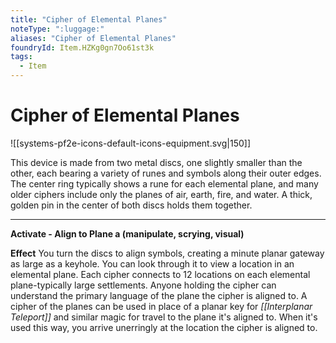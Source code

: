 ```yaml
---
title: "Cipher of Elemental Planes"
noteType: ":luggage:"
aliases: "Cipher of Elemental Planes"
foundryId: Item.HZKg0gn7Oo61st3k
tags:
  - Item
---
```


# Cipher of Elemental Planes
![[systems-pf2e-icons-default-icons-equipment.svg|150]]

This device is made from two metal discs, one slightly smaller than the other, each bearing a variety of runes and symbols along their outer edges. The center ring typically shows a rune for each elemental plane, and many older ciphers include only the planes of air, earth, fire, and water. A thick, golden pin in the center of both discs holds them together.

* * *

**Activate - Align to Plane a (manipulate, scrying, visual)**

**Effect** You turn the discs to align symbols, creating a minute planar gateway as large as a keyhole. You can look through it to view a location in an elemental plane. Each cipher connects to 12 locations on each elemental plane-typically large settlements. Anyone holding the cipher can understand the primary language of the plane the cipher is aligned to. A cipher of the planes can be used in place of a planar key for _[[Interplanar Teleport]]_ and similar magic for travel to the plane it's aligned to. When it's used this way, you arrive unerringly at the location the cipher is aligned to.

